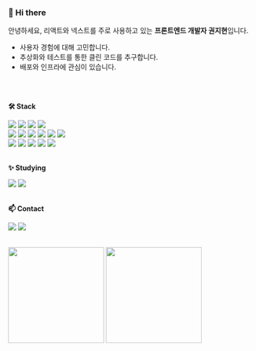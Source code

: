 ### 👋 Hi there

안녕하세요, 리액트와 넥스트를 주로 사용하고 있는 <strong>프론트엔드 개발자 권지현</strong>입니다.<br/>
- 사용자 경험에 대해 고민합니다.
- 추상화와 테스트를 통한 클린 코드를 추구합니다.
- 배포와 인프라에 관심이 있습니다.
##
<br/>

**🛠 Stack**		
<div style={{display:"flex"}}>
<img src="https://img.shields.io/badge/HTML5-E34F26?style=flat-square&logo=html5&logoColor=ffffff"/>
<img src="https://img.shields.io/badge/CSS3-1572B6?style=flat-square&logo=html5&logoColor=ffffff"/>
<img src="https://img.shields.io/badge/Javascript-F7DF1E?style=flat-square&logo=javascript&logoColor=000000"/>
<img src="https://img.shields.io/badge/Typescript-3178C6?style=flat-square&logo=typescript&logoColor=ffffff"/>
</div>
<div style={{display:"flex"}}>
<img src="https://img.shields.io/badge/React-61DAFB?style=flat-square&logo=React&logoColor=000000"/>
<img src="https://img.shields.io/badge/Nextjs-000000?style=flat-square&logo=nextdotjs&logoColor=ffffff"/>
<img src="https://img.shields.io/badge/Vue-4FC08D?style=flat-square"/>
<img src="https://img.shields.io/badge/Sass-CC6699?style=flat-square&logo=sass&logoColor=ffffff"/>
<img src="https://img.shields.io/badge/styledcomponents-DB7093?style=flat-square&logo=styledcomponents&logoColor=ffffff"/>
<img src="https://img.shields.io/badge/emotion-FE5196?style=flat-square"/>
</div>
<div style={{display:"flex"}}>
<img src="https://img.shields.io/badge/Redux-764ABC?style=flat-square&logo=redux&logoColor=ffffff"/>
<img src="https://img.shields.io/badge/ReactQuery-FF4154?style=flat-square&logo=ReactQuery&logoColor=ffffff"/>
<img src="https://img.shields.io/badge/axios-5A29E4?style=flat-square&logo=axios&logoColor=ffffff"/>
<img src="https://img.shields.io/badge/Graphql-E10098?style=flat-square&logo=graphql&logoColor=ffffff"/>
<img src="https://img.shields.io/badge/Apollo Client-311C87?style=flat-square&logo=apollographql&logoColor=ffffff"/>
</div>
<br/>

**✨ Studying**
<div style={{display:"flex"}}>
<img src="https://img.shields.io/badge/AWS-232F3E?style=flat-square&logo=amazonaws&logoColor=ffffff"/>
<img src="https://img.shields.io/badge/Docker-2496ED?style=flat-square&logo=Docker&logoColor=ffffff"/>
</div>
<br/>

**📫 Contact**
<div style={{display:"flex"}}>
<a href="https://velog.io/@kjh2868"><img src="https://img.shields.io/badge/Blog-20C997?style=flat-square&logo=velog&logoColor=ffffff"/></a>
<a href="kjh2868@gmail.com"><img src="https://img.shields.io/badge/kjh2868@gmail.com-EA4335?style=flat-square&logo=gmail&logoColor=ffffff"/></a>
</div><br/>
<p>
<a><img align="center" style="height:195px" src="https://github-readme-stats.vercel.app/api?username=kwonjihyeon2&show_icons=true&theme=radical" /></a>
<a><img align="center" style="height:195px" src="https://github-readme-stats.vercel.app/api/top-langs/?username=kwonjihyeon2&layout=compact" /></a></p>



<!--
**kwonjihyeon2/kwonjihyeon2** is a ✨ _special_ ✨ repository because its `README.md` (this file) appears on your GitHub profile.

Here are some ideas to get you started:

- 🔭 I’m currently working on ...
- 🌱 I’m currently learning ...
- 👯 I’m looking to collaborate on ...
- 🤔 I’m looking for help with ...
- 💬 Ask me about ...
- 📫 How to reach me: ...
- 😄 Pronouns: ...
- ⚡ Fun fact: ...
-->
